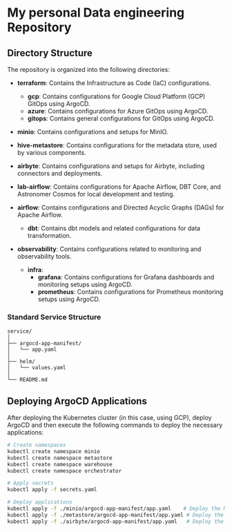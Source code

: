 # My personal Data engineering Repository

## Directory Structure

The repository is organized into the following directories:

- **terraform**: Contains the Infrastructure as Code (IaC) configurations.
  - **gcp**: Contains configurations for Google Cloud Platform (GCP) GitOps using ArgoCD.
  - **azure**: Contains configurations for Azure GitOps using ArgoCD.
  - **gitops**: Contains general configurations for GitOps using ArgoCD.

- **minio**: Contains configurations and setups for MinIO.

- **hive-metastore**: Contains configurations for the metadata store, used by various components.

- **airbyte**: Contains configurations and setups for Airbyte, including connectors and deployments.

- **lab-airflow**: Contains configurations for Apache Airflow, DBT Core, and Astronomer Cosmos for local development and testing.

- **airflow**: Contains configurations and Directed Acyclic Graphs (DAGs) for Apache Airflow.
  - **dbt**: Contains dbt models and related configurations for data transformation.

- **observability**: Contains configurations related to monitoring and observability tools.
  - **infra**: 
    - **grafana**: Contains configurations for Grafana dashboards and monitoring setups using ArgoCD.
    - **prometheus**: Contains configurations for Prometheus monitoring setups using ArgoCD.

### Standard Service Structure
```
service/
│
├── argocd-app-manifest/
│   └── app.yaml
│
├── helm/
│   └── values.yaml
│
└── README.md
```

## Deploying ArgoCD Applications

After deploying the Kubernetes cluster (in this case, using GCP), deploy ArgoCD and then execute the following commands to deploy the necessary applications:

```bash
# Create namespaces
kubectl create namespace minio
kubectl create namespace metastore
kubectl create namespace warehouse
kubectl create namespace orchestrator

# Apply secrets
kubectl apply -f secrets.yaml

# Deploy applications
kubectl apply -f ./minio/argocd-app-manifest/app.yaml    # Deploy the MinIO application
kubectl apply -f ./metastore/argocd-app-manifest/app.yaml # Deploy the Metastore application
kubectl apply -f ./airbyte/argocd-app-manifest/app.yaml   # Deploy the Airbyte application
```
